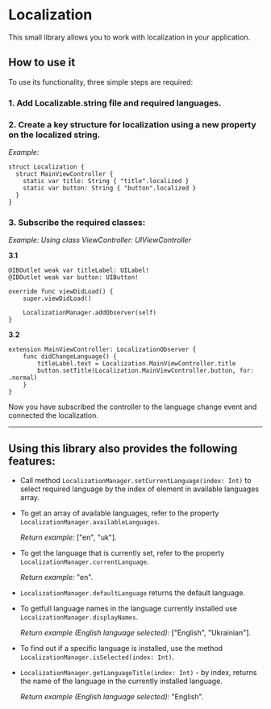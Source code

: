 # Localization

This small library allows you to work with localization in your application.

## How to use it

To use its functionality, three simple steps are required:

### **1. Add Localizable.string file and required languages.**

### **2. Create a key structure for localization using a new property on the localized string.**

*Example:*
  
```
struct Localization {
  struct MainViewController {
    static var title: String { "title".localized }
    static var button: String { "button".localized }
  }
}
```

### **3. Subscribe the required classes:**

*Example: Using class ViewController: UIViewController*

**3.1**
```
@IBOutlet weak var titleLabel: UILabel!
@IBOutlet weak var button: UIButton!

override func viewDidLoad() {
    super.viewDidLoad()

    LocalizationManager.addObserver(self)
}
```
**3.2**
```
extension MainViewController: LocalizationObserver {
    func didChangeLanguage() {
        titleLabel.text = Localization.MainViewController.title
        button.setTitle(Localization.MainViewController.button, for: .normal)
    }
}
```

Now you have subscribed the controller to the language change event and connected the localization.

____
## Using this library also provides the following features:
- Call method `LocalizationManager.setCurrentLanguage(index: Int)` to select required language by the index of element in available languages array.
- To get an array of available languages, refer to the property `LocalizationManager.availableLanguages`. 

    *Return example:* ["en", "uk"].
- To get the language that is currently set, refer to the property `LocalizationManager.currentLanguage`. 

    *Return example:* "en".
- `LocalizationManager.defaultLanguage` returns the default language.
- To getfull language names in the language currently installed use `LocalizationManager.displayNames`. 

    *Return example (English language selected):* ["English", "Ukrainian"].
- To find out if a specific language is installed, use the method `LocalizationManager.isSelected(index: Int)`.
- `LocalizationManager.getLanguageTitle(index: Int)` - by index, returns the name of the language in the currently installed language.

    *Return example (English language selected):* "English".
